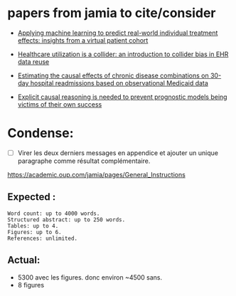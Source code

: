 # papers from jamia to cite/consider


- [ Applying machine learning to predict real-world individual treatment effects: insights from a virtual patient cohort ](https://pubmed.ncbi.nlm.nih.gov/31220274/)

 - [Healthcare utilization is a collider: an introduction to collider bias in EHR data reuse](https://academic.oup.com/jamia/article/30/5/971/7031302?searchresult=1)

 - [Estimating the causal effects of chronic disease combinations on 30-day hospital readmissions based on observational Medicaid data](https://academic.oup.com/jamia/article/25/6/670/4677331?searchresult=1#210323777)

 - [Explicit causal reasoning is needed to prevent prognostic models being victims of their own success](https://academic.oup.com/jamia/article/26/12/1675/5625126?searchresult=1)

 

 # Condense:

- [ ] Virer les deux derniers messages en appendice et ajouter un unique paragraphe comme résultat complémentaire. 

https://academic.oup.com/jamia/pages/General_Instructions

## Expected :
    Word count: up to 4000 words.
    Structured abstract: up to 250 words.
    Tables: up to 4.
    Figures: up to 6.
    References: unlimited.

## Actual:
- 5300 avec les figures. donc environ ~4500 sans. 
- 8 figures 

 
